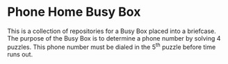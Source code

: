 # Phone Home Busy Box

This is a collection of repositories for a Busy Box placed into a briefcase. The purpose of the Busy Box is to determine a phone number by solving 4 puzzles. This phone number must be dialed in the 5<sup>th</sup> puzzle before time runs out.


